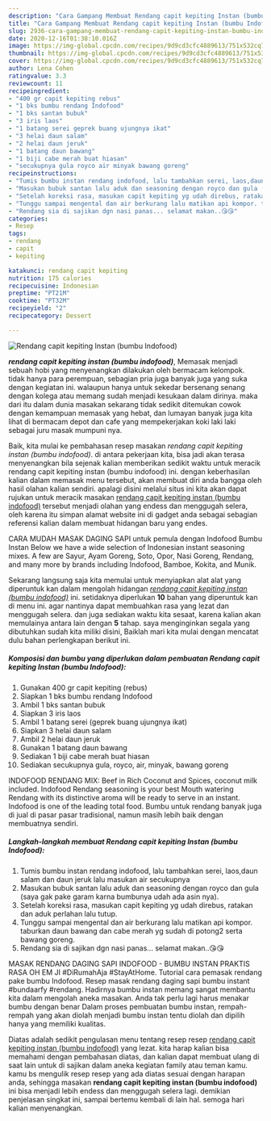 ```yaml
---
description: "Cara Gampang Membuat Rendang capit kepiting Instan (bumbu Indofood) Lezat"
title: "Cara Gampang Membuat Rendang capit kepiting Instan (bumbu Indofood) Lezat"
slug: 2936-cara-gampang-membuat-rendang-capit-kepiting-instan-bumbu-indofood-lezat
date: 2020-12-16T01:38:10.016Z
image: https://img-global.cpcdn.com/recipes/9d9cd3cfc4889613/751x532cq70/rendang-capit-kepiting-instan-bumbu-indofood-foto-resep-utama.jpg
thumbnail: https://img-global.cpcdn.com/recipes/9d9cd3cfc4889613/751x532cq70/rendang-capit-kepiting-instan-bumbu-indofood-foto-resep-utama.jpg
cover: https://img-global.cpcdn.com/recipes/9d9cd3cfc4889613/751x532cq70/rendang-capit-kepiting-instan-bumbu-indofood-foto-resep-utama.jpg
author: Lena Cohen
ratingvalue: 3.3
reviewcount: 11
recipeingredient:
- "400 gr capit kepiting rebus"
- "1 bks bumbu rendang Indofood"
- "1 bks santan bubuk"
- "3 iris laos"
- "1 batang serei geprek buang ujungnya ikat"
- "3 helai daun salam"
- "2 helai daun jeruk"
- "1 batang daun bawang"
- "1 biji cabe merah buat hiasan"
- "secukupnya gula royco air minyak bawang goreng"
recipeinstructions:
- "Tumis bumbu instan rendang indofood, lalu tambahkan serei, laos,daun salam dan daun jeruk lalu masukan air secukupnya"
- "Masukan bubuk santan lalu aduk dan seasoning dengan royco dan gula (saya gak pake garam karna bumbunya udah ada asin nya)."
- "Setelah koreksi rasa, masukan capit kepiting yg udah direbus, ratakan dan aduk perlahan lalu tutup."
- "Tunggu sampai mengental dan air berkurang lalu matikan api kompor. taburkan daun bawang dan cabe merah yg sudah di potong2 serta bawang goreng."
- "Rendang sia di sajikan dgn nasi panas... selamat makan..😘😘"
categories:
- Resep
tags:
- rendang
- capit
- kepiting

katakunci: rendang capit kepiting 
nutrition: 175 calories
recipecuisine: Indonesian
preptime: "PT21M"
cooktime: "PT32M"
recipeyield: "2"
recipecategory: Dessert

---
```



![Rendang capit kepiting Instan (bumbu Indofood)](https://img-global.cpcdn.com/recipes/9d9cd3cfc4889613/751x532cq70/rendang-capit-kepiting-instan-bumbu-indofood-foto-resep-utama.jpg)

<b><i>rendang capit kepiting instan (bumbu indofood)</i></b>, Memasak menjadi sebuah hobi yang menyenangkan dilakukan oleh bermacam kelompok. tidak hanya para perempuan, sebagian pria juga banyak juga yang suka dengan kegiatan ini. walaupun hanya untuk sekedar bersenang senang dengan kolega atau memang sudah menjadi kesukaan dalam dirinya. maka dari itu dalam dunia masakan sekarang tidak sedikit ditemukan cowok dengan kemampuan memasak yang hebat, dan lumayan banyak juga kita lihat di bermacam depot dan cafe yang mempekerjakan koki laki laki sebagai juru masak mumpuni nya.

Baik, kita mulai ke pembahasan resep masakan <i>rendang capit kepiting instan (bumbu indofood)</i>. di antara pekerjaan kita, bisa jadi akan terasa menyenangkan bila sejenak kalian memberikan sedikit waktu untuk meracik rendang capit kepiting instan (bumbu indofood) ini. dengan keberhasilan kalian dalam memasak menu tersebut, akan membuat diri anda bangga oleh hasil olahan kalian sendiri. apalagi disini melalui situs ini kita akan dapat rujukan untuk meracik masakan <u>rendang capit kepiting instan (bumbu indofood)</u> tersebut menjadi olahan yang endess dan menggugah selera, oleh karena itu simpan alamat website ini di gadget anda sebagai sebagian referensi kalian dalam membuat hidangan baru yang endes.

CARA MUDAH MASAK DAGING SAPI untuk pemula dengan Indofood Bumbu Instan Below we have a wide selection of Indonesian instant seasoning mixes. A few are Sayur, Ayam Goreng, Soto, Opor, Nasi Goreng, Rendang, and many more by brands including Indofood, Bamboe, Kokita, and Munik.


Sekarang langsung saja kita memulai untuk menyiapkan alat alat yang diperuntuk kan dalam mengolah hidangan <u><i>rendang capit kepiting instan (bumbu indofood)</i></u> ini. setidaknya diperlukan <b>10</b> bahan yang diperuntuk kan di menu ini. agar nantinya dapat membuahkan rasa yang lezat dan menggugah selera. dan juga sediakan waktu kita sesaat, karena kalian akan memulainya antara lain dengan <b>5</b> tahap. saya menginginkan segala yang dibutuhkan sudah kita miliki disini, Baiklah mari kita mulai dengan mencatat dulu bahan perlengkapan berikut ini.

<!--inarticleads1-->

##### Komposisi dan bumbu yang diperlukan dalam pembuatan Rendang capit kepiting Instan (bumbu Indofood):

1. Gunakan 400 gr capit kepiting (rebus)
1. Siapkan 1 bks bumbu rendang Indofood
1. Ambil 1 bks santan bubuk
1. Siapkan 3 iris laos
1. Ambil 1 batang serei (geprek buang ujungnya ikat)
1. Siapkan 3 helai daun salam
1. Ambil 2 helai daun jeruk
1. Gunakan 1 batang daun bawang
1. Sediakan 1 biji cabe merah buat hiasan
1. Sediakan secukupnya gula, royco, air, minyak, bawang goreng


INDOFOOD RENDANG MIX: Beef in Rich Coconut and Spices, coconut milk included. Indofood Rendang seasoning is your best Mouth watering Rendang with its distinctive aroma will be ready to serve in an instant. Indofood is one of the leading total food. Bumbu untuk rendang banyak juga di jual di pasar pasar tradisional, namun masih lebih baik dengan membuatnya sendiri. 

<!--inarticleads2-->

##### Langkah-langkah membuat Rendang capit kepiting Instan (bumbu Indofood):

1. Tumis bumbu instan rendang indofood, lalu tambahkan serei, laos,daun salam dan daun jeruk lalu masukan air secukupnya
1. Masukan bubuk santan lalu aduk dan seasoning dengan royco dan gula (saya gak pake garam karna bumbunya udah ada asin nya).
1. Setelah koreksi rasa, masukan capit kepiting yg udah direbus, ratakan dan aduk perlahan lalu tutup.
1. Tunggu sampai mengental dan air berkurang lalu matikan api kompor. taburkan daun bawang dan cabe merah yg sudah di potong2 serta bawang goreng.
1. Rendang sia di sajikan dgn nasi panas... selamat makan..😘😘


MASAK RENDANG DAGING SAPI INDOFOOD - BUMBU INSTAN PRAKTIS RASA OH EM JI #DiRumahAja #StayAtHome. Tutorial cara pemasak rendang pake bumbu Indofood. Resep masak rendang daging sapi bumbu instant #bundaarfy #rendang. Hadirnya bumbu instan memang sangat membantu kita dalam mengolah aneka masakan. Anda tak perlu lagi harus menakar bumbu dengan benar Dalam proses pembuatan bumbu instan, rempah-rempah yang akan diolah menjadi bumbu instan tentu diolah dan dipilih hanya yang memiliki kualitas. 

Diatas adalah sedikit pengulasan menu tentang resep resep <u>rendang capit kepiting instan (bumbu indofood)</u> yang lezat. kita harap kalian bisa memahami dengan pembahasan diatas, dan kalian dapat membuat ulang di saat lain untuk di sajikan dalam aneka kegiatan family atau teman kamu. kamu bs mengulik resep resep yang ada diatas sesuai dengan harapan anda, sehingga masakan <b>rendang capit kepiting instan (bumbu indofood)</b> ini bisa menjadi lebih endess dan menggugah selera lagi. demikian penjelasan singkat ini, sampai bertemu kembali di lain hal. semoga hari kalian menyenangkan.
